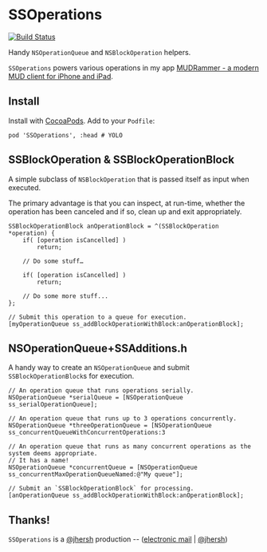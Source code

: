 SSOperations
=============

[![Build Status](https://travis-ci.org/splinesoft/SSOperations.png?branch=master)](https://travis-ci.org/splinesoft/SSOperations)

Handy `NSOperationQueue` and `NSBlockOperation` helpers.

`SSOperations` powers various operations in my app [MUDRammer - a modern MUD client for iPhone and iPad](https://itunes.apple.com/us/app/mudrammer-a-modern-mud-client/id597157072?mt=8).

## Install

Install with [CocoaPods](http://cocoapods.org). Add to your `Podfile`:

```
pod 'SSOperations', :head # YOLO
```

## SSBlockOperation & SSBlockOperationBlock

A simple subclass of `NSBlockOperation` that is passed itself as input when executed.

The primary advantage is that you can inspect, at run-time, whether the operation has been canceled and if so, clean up and exit appropriately.

```objc
SSBlockOperationBlock anOperationBlock = ^(SSBlockOperation *operation) {
	if( [operation isCancelled] )
		return;
		
	// Do some stuff…
	
	if( [operation isCancelled] )
		return;
	
	// Do some more stuff...
};

// Submit this operation to a queue for execution.
[myOperationQueue ss_addBlockOperationWithBlock:anOperationBlock];
```

## NSOperationQueue+SSAdditions.h

A handy way to create an `NSOperationQueue` and submit `SSBlockOperationBlock`s for execution.

```objc
// An operation queue that runs operations serially.
NSOperationQueue *serialQueue = [NSOperationQueue ss_serialOperationQueue];

// An operation queue that runs up to 3 operations concurrently.
NSOperationQueue *threeOperationQueue = [NSOperationQueue ss_concurrentQueueWithConcurrentOperations:3

// An operation queue that runs as many concurrent operations as the system deems appropriate.
// It has a name!
NSOperationQueue *concurrentQueue = [NSOperationQueue ss_concurrentMaxOperationQueueNamed:@"My queue"];

// Submit an `SSBlockOperationBlock` for processing.
[anOperationQueue ss_addBlockOperationWithBlock:anOperationBlock];
```

## Thanks!

`SSOperations` is a [@jhersh](https://github.com/jhersh) production -- ([electronic mail](mailto:jon@her.sh) | [@jhersh](https://twitter.com/jhersh))
